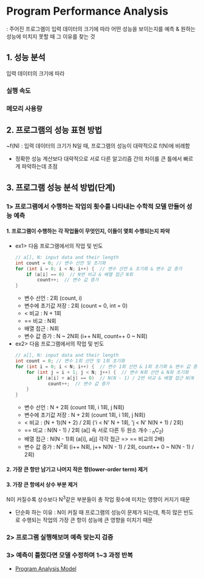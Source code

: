 # Program Performance Analysis
: 주어진 프로그램이 입력 데이터의 크기에 따라 어떤 성능을 보이는지를 예측 & 원하는 성능에 미치지 못할 때 그 이유를 찾는 것

## 1. 성능 분석
입력 데이터의 크기에 따라
### 실행 속도
### 메모리 사용량

## 2. 프로그램의 성능 표현 방법
~f(N) : 입력 데이터의 크기가 N일 때, 프로그램의 성능이 대략적으로 f(N)에 비례함
- 정확한 성능 계산보다 대략적으로 서로 다른 알고리즘 간의 차이를 큰 틀에서 빠르게 파악하는데 초점

## 3. 프로그램 성능 분석 방법(단계)

### 1> 프로그램에서 수행하는 작업의 횟수를 나타내는 수학적 모델 만들어 성능 예측
#### 1. 프로그램이 수행하는 각 작업들이 무엇인지, 이들이 몇회 수행되는지 파악
- ex1> 다음 프로그램에서의 작업 및 빈도
    ```c
    // a[], N: input data and their length
    int count = 0; // 변수 선언 및 초기화
    for (int i = 0; i < N; i++) {  // 변수 선언 & 초기화 & 변수 값 증가
        if (a[i] == 0)  // N번 비교 & 배열 접근 N회
            count++;  // 변수 값 증가
    }
    ```
    - 변수 선언 : 2회 (count, i)
    - 변수에 초기값 저장 : 2회 (count = 0, int = 0)
    - < 비교 : N + 1회
    - == 비교 : N회
    - 배열 접근 : N회
    - 변수 값 증가 : N ~ 2N회 (i++ N회, count++ 0 ~ N회)
- ex2> 다음 프로그램에서의 작업 및 빈도
    ```c
    // a[], N: input data and their length
    int count = 0; // 변수 1회 선언 및 1회 초기화
    for (int i = 0; i < N; i++) {  // 변수 1회 선언 & 1회 초기화 & 변수 값 증가
        for (int j = i + 1; j < N; j++) {  // 변수 N회 선언 & N회 초기화
            if (a[i] + a[j] == 0)  // N(N - 1) / 2번 비교 & 배열 접근 N(N - 1)회
                count++;  // 변수 값 증가
        }
    }
    ```
    - 변수 선언 : N + 2회 (count 1회, i 1회, j N회)
    - 변수에 초기값 저장 : N + 2회 (count 1회, i 1회, j N회)
    - < 비교 : (N + 1)(N + 2) / 2회 ('i < N' N + 1회, 'j < N' N(N + 1) / 2회)
    - == 비교 : N(N - 1) / 2회 (a[] 속 서로 다른 두 원소 개수 : <sub>n</sub>C<sub>2</sub>)
    - 배열 접근 : N(N - 1)회 (a[i], a[j] 각각 접근 => == 비교의 2배)
    - 변수 값 증가 : N<sup>2</sup>회 (i++ N회, j++ N(N - 1) / 2회, count++ 0 ~ N(N - 1) / 2회)

#### 2. 가장 큰 항만 남기고 나머지 작은 항(lower-order term) 제거
#### 3. 가장 큰 항에서 상수 부분 제거
N이 커질수록 상수보다 N<sup>3</sup>같은 부분들이 총 작업 횟수에 미치는 영향이 커지기 때문
- 단순화 하는 이유 : N이 커질 때 프로그램의 성능이 문제가 되는데, 특히 많은 빈도로 수행되는 작업의 가장 큰 항이 성능에 큰 영향을 미치기 때문

### 2> 프로그램 실행해보며 예측 맞는지 검증
### 3> 예측이 틀렸다면 모델 수정하며 1~3 과정 반복

- [Program Analysis Model](Program_Analysis_Model.jpg)